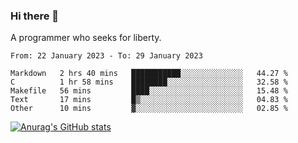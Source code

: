 ### Hi there 👋

<!--
**shejialuo/shejialuo** is a ✨ _special_ ✨ repository because its `README.md` (this file) appears on your GitHub profile.

Here are some ideas to get you started:

- 🔭 I’m currently working on ...
- 🌱 I’m currently learning ...
- 👯 I’m looking to collaborate on ...
- 🤔 I’m looking for help with ...
- 💬 Ask me about ...
- 📫 How to reach me: ...
- 😄 Pronouns: ...
- ⚡ Fun fact: ...
-->

A programmer who seeks for liberty.

<!--START_SECTION:waka-->

```text
From: 22 January 2023 - To: 29 January 2023

Markdown   2 hrs 40 mins   ███████████░░░░░░░░░░░░░░   44.27 %
C          1 hr 58 mins    ████████░░░░░░░░░░░░░░░░░   32.58 %
Makefile   56 mins         ████░░░░░░░░░░░░░░░░░░░░░   15.48 %
Text       17 mins         █▒░░░░░░░░░░░░░░░░░░░░░░░   04.83 %
Other      10 mins         ▓░░░░░░░░░░░░░░░░░░░░░░░░   02.85 %
```

<!--END_SECTION:waka-->

[![Anurag's GitHub stats](https://github-readme-stats.vercel.app/api?username=shejialuo&show_icons=true&theme=dracula)](https://github.com/anuraghazra/github-readme-stats)
